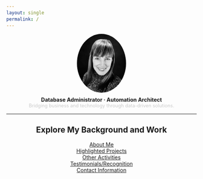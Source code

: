 ```yaml
---
layout: single
permalink: /
---
```


<div style="text-align:center; margin-top:1em;">
  <img src="/headshot.jpg" alt="Shannon Froese" style="border-radius:50%; width:130px;">

  <div style="margin-top:0.5em; font-size:1em; font-weight:bold;">
    Database Administrator · Automation Architect
  </div>
  <div style="font-size:0.9em; color:#ccc;">
    Bridging business and technology through data-driven solutions.
  </div>
</div>

---

<div style="text-align:center; margin-top:2em;">
  <h2>Explore My Background and Work</h2>

  <ul style="list-style:none; padding:0;">
    <li><a href="/about/">About Me</a></li>
    <li><a href="/projects/">Highlighted Projects</a></li>
    <li><a href="/activities/">Other Activities</a></li>
    <li><a href="/recognition/">Testimonials/Recognition</a></li>
    <li><a href="/contact/">Contact Information</a></li>
  </ul>
</div>
